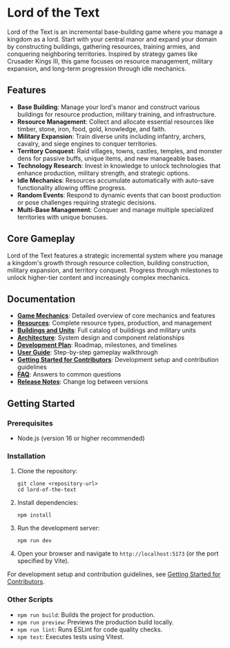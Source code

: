 # Lord of the Text

Lord of the Text is an incremental base-building game where you manage a kingdom as a lord. Start with your central manor and expand your domain by constructing buildings, gathering resources, training armies, and conquering neighboring territories. Inspired by strategy games like Crusader Kings III, this game focuses on resource management, military expansion, and long-term progression through idle mechanics.

## Features

- **Base Building**: Manage your lord's manor and construct various buildings for resource production, military training, and infrastructure.
- **Resource Management**: Collect and allocate essential resources like timber, stone, iron, food, gold, knowledge, and faith.
- **Military Expansion**: Train diverse units including infantry, archers, cavalry, and siege engines to conquer territories.
- **Territory Conquest**: Raid villages, towns, castles, temples, and monster dens for passive buffs, unique items, and new manageable bases.
- **Technology Research**: Invest in knowledge to unlock technologies that enhance production, military strength, and strategic options.
- **Idle Mechanics**: Resources accumulate automatically with auto-save functionality allowing offline progress.
- **Random Events**: Respond to dynamic events that can boost production or pose challenges requiring strategic decisions.
- **Multi-Base Management**: Conquer and manage multiple specialized territories with unique bonuses.

## Core Gameplay

Lord of the Text features a strategic incremental system where you manage a kingdom's growth through resource collection, building construction, military expansion, and territory conquest. Progress through milestones to unlock higher-tier content and increasingly complex mechanics.

## Documentation

- **[Game Mechanics](docs/game-mechanics.md)**: Detailed overview of core mechanics and features
- **[Resources](docs/resources.md)**: Complete resource types, production, and management
- **[Buildings and Units](docs/buildings-and-units.md)**: Full catalog of buildings and military units
- **[Architecture](docs/architecture.md)**: System design and component relationships
- **[Development Plan](docs/development-plan.md)**: Roadmap, milestones, and timelines
- **[User Guide](docs/user-guide.md)**: Step-by-step gameplay walkthrough
- **[Getting Started for Contributors](docs/getting-started-for-contributors.md)**: Development setup and contribution guidelines
- **[FAQ](docs/faq.md)**: Answers to common questions
- **[Release Notes](docs/release-notes.md)**: Change log between versions

## Getting Started

### Prerequisites

- Node.js (version 16 or higher recommended)

### Installation

1. Clone the repository:
   ```
   git clone <repository-url>
   cd lord-of-the-text
   ```

2. Install dependencies:
   ```
   npm install
   ```

3. Run the development server:
   ```
   npm run dev
   ```

4. Open your browser and navigate to `http://localhost:5173` (or the port specified by Vite).

For development setup and contribution guidelines, see [Getting Started for Contributors](docs/getting-started-for-contributors.md).

### Other Scripts

- `npm run build`: Builds the project for production.
- `npm run preview`: Previews the production build locally.
- `npm run lint`: Runs ESLint for code quality checks.
- `npm test`: Executes tests using Vitest.
